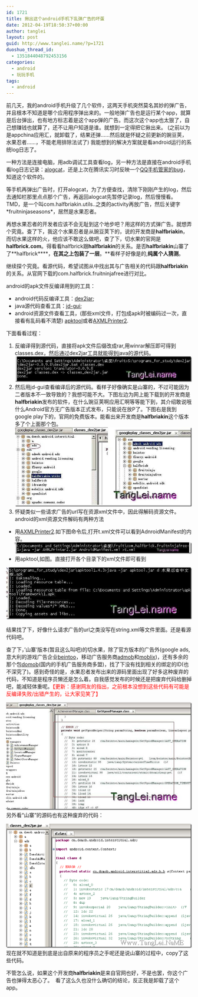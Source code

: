 ```yaml
---
id: 1721
title: 揪出这个android手机下乱弹广告的坏蛋
date: 2012-04-19T18:50:37+00:00
author: tanglei
layout: post
guid: http://www.tanglei.name/?p=1721
duoshuo_thread_id:
  - 1351844048792453156
categories:
  - android
  - 玩玩手机
tags:
  - android
---
```

前几天，我的android手机升级了几个软件，这两天手机突然莫名其妙的弹广告，并且根本不知道是哪个应用程序弹出来的。一般地弹广告也是运行某个app，就算是后台弹出，也有地方标志着是这个app弹的广告。而这次这个app也太狠了，自己想赚钱也就算了，还不让用户知道是谁。就想到一定得把它揪出来。 (之前以为是appchina应用汇，就卸载了，结果还弹……然后就是怀疑之前更新的豌豆荚，水果忍者……，不能老用排除法试了) 我能想到的解决方案就是看android运行的系统log日志了。

一种方法是连接电脑，用adb调试工具查看log，另一种方法是直接在android手机看log日志记录：[alogcat](http://code.google.com/p/alogcat/)，还是上次在腾讯实习时反映一个[QQ手机管家的bug](/blog/qq-mobile-secure-manager-feedback.html)，知道这个软件的。

等手机再弹出广告时，打开alogcat，为了方便查找，清除下刚刚产生的log，然后去通知栏那里点点那个广告，再返回alogcat先暂停记录log，然后慢慢看。TMD，是一个叫com.halfbriakin.utils..之类的activity再放广告，然后关键字\*fruitninjaseasons\*，居然是水果忍者。

再想水果忍者的开发者应该不会无耻到这个地步吧？用这样的方式弹广告。就想弄个究竟。查了下，我这个水果忍者是从豌豆荚下的，说的开发商是**halfbriakin**，而切水果这样的火，他应该不敢这么做吧，查了下，切水果的官网是**halfbrick.com**。得看看halfbrick跟**halfbriakin**的关系。是否**halfbriakin**山寨了了**halfbrick****，**在其之上包装了一层**。**看样子好像是的,**纯属个人猜测**。

继续探个究竟。看源代码，希望试图从中找出其与广告相关的代码跟**halfbriakin**的关系。从官网下载的com.halfbrick.fruitninjafree进行对比。

android的apk文件反编译用到的工具：

  * android代码反编译工具：<a href="http://code.google.com/p/dex2jar/" target="_blank">dex2jar</a>;
  * java源代码查看工具：[jd-gui](http://java.decompiler.free.fr/jd-gui/downloads/jd-gui-0.3.3.windows.zip);
  * android资源文件查看工具，(那些xml文件，打包成apk时被编码过一次，直接看有乱码看不清楚) <a href="http://code.google.com/p/android-apktool/" target="_blank">apktool</a>或者<a href="http://ishare.iask.sina.com.cn/f/19218022.html" target="_blank">AXMLPrinter2</a>.

下面看看过程：

  1. 反编译得到源代码，直接将apk文件后缀改成rar,用winrar解压即可得到classes.dex，然后通过dex2jar工具就能得到java的源代码。[<img title="apk反编译dex2jar" src="/wp-content/uploads/2012/04/dex2jar_thumb.jpg" alt="apk反编译dex2jar"  />](/wp-content/uploads/2012/04/dex2jar.jpg)
  2. 然后用jd-gui查看编译后的源代码。看样子好像确实是山寨的，不过可能因为二者版本不一致导致的？我想可能不大。下图左边为网上能下载到的开发商是**halfbriakin**发布的软件，在什么豌豆荚啊应用汇啊等等能下到，其介绍敢说哦什么Android官方无广告版本正式发布，只能说在放P了。下图右是我到google play下的，官网的免费版本。能看出来开发商是**halfbriakin**这个版本多了个上面那个包。[<img title="fruitninjafree广告" src="/wp-content/uploads/2012/04/fruitninjafree_thumb.jpg" alt="fruitninjafree广告"  data-pinit="registered" />](/wp-content/uploads/2012/04/fruitninjafree.jpg)
  3. 怀疑类似一些请求广告的url写在资源xml文件中，因此得解码资源文件。android的xml资源文件解码有两种方法

  * 用<a href="http://ishare.iask.sina.com.cn/f/19218022.html" target="_blank">AXMLPrinter2</a>.如下图命令后,打开t.xml文件可以看到AdnroidManifest的内容。<img title="android反编译资源xml文件" src="/wp-content/uploads/2012/04/androidxml_thumb.jpg" alt="android反编译资源xml文件"  />
  * 用apktool,如图。直接打开各个目录下的xml文件即可看到

[<img title="android资源文件反编译apktool" src="/wp-content/uploads/2012/04/androidapktool_thumb.jpg" alt="android资源文件反编译apktool"  data-pinit="registered" />](/wp-content/uploads/2012/04/androidapktool.jpg)

结果找了下，好像什么请求广告的url之类没写在string.xml等文件里面。还是看源代码吧。

查了下，’山寨’版本(暂且这么叫吧)的切水果，除了官方版本的广告外(google ads,意大利的游戏广告企业<a href="http://www.beintoo.com" target="_blank">beintoo</a>，移动广告服务商<a href="www.admob.com/A" target="_blank">admob</a>和<a href="www.mobclix.com" target="_blank">moblix</a>)，还有多余的那个包<a href="www.domob.cn/" target="_blank">domob</a>(国内的手机广告服务商多盟)，找了下没有找到相关的绑定的ID(也不深究了)。感到奇怪的是，水果忍者发布出来的源码里面出现了好多这种废弃的代码，不知道是程序员懒还是怎么着。自我感觉发布的时候还是把废弃代码给删掉吧，能减轻体重呢。<span style="color: #ff0000;">【更新：感谢网友的指出，之前根本没想到这些代码有可能是反编译失败/出错产生的，让大家见笑了】</span>

[<img title="切水果程序员废弃代码" src="/wp-content/uploads/2012/04/thumb.jpg" alt="切水果程序员废弃代码"  data-pinit="registered" />](/wp-content/uploads/2012/04/4acb83313de3.jpg)另外看“山寨”的源码也有这种废弃的代码：

[<img title="水果忍着恶心代码恶心广告" src="/wp-content/uploads/2012/04/image_thumb1.png" alt="水果忍着恶心代码恶心广告"  data-pinit="registered" />](/wp-content/uploads/2012/04/image1.png)现在就不知道是到底是出自原来的程序员之手呢还是说山寨的过程中，copy了这些代码。

不管怎么说，如果这个开发商**halfbriakin**是来自官网也好，不是也罢，你这个广告也弹得太恶心了。  看了这么久也没什么确切的结论，反正我是卸载了这个app。
